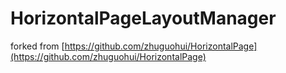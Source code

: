 

# HorizontalPageLayoutManager

forked from [https://github.com/zhuguohui/HorizontalPage](https://github.com/zhuguohui/HorizontalPage) 
